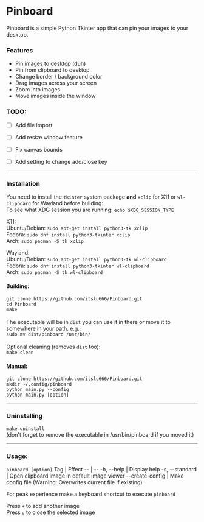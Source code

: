 # Pinboard
Pinboard is a simple Python Tkinter app that can pin your images to your desktop.

### Features
- Pin images to desktop (duh)
- Pin from clipboard to desktop
- Change border / background color
- Drag images across your screen
- Zoom into images
- Move images inside the window

### TODO:
- [ ] Add file import
- [ ] Add resize window feature
- [ ] Fix canvas bounds
- [ ] Add setting to change add/close key


---
### Installation
You need to install the `tkinter` system package **and** `xclip` for X11 or `wl-clipboard` for Wayland before building:\
To see what XDG session you are running: `echo $XDG_SESSION_TYPE`

X11:\
Ubuntu/Debian: `sudo apt-get install python3-tk xclip`\
Fedora: `sudo dnf install python3-tkinter xclip`\
Arch: `sudo pacman -S tk xclip`

Wayland:\
Ubuntu/Debian: `sudo apt-get install python3-tk wl-clipboard`\
Fedora: `sudo dnf install python3-tkinter wl-clipboard`\
Arch: `sudo pacman -S tk wl-clipboard`
#### Building:
`git clone https://github.com/itslu666/Pinboard.git`\
`cd Pinboard`\
`make`\
\
The executable will be in `dist` you can use it in there or move it to somewhere in your path. e.g.:\
`sudo mv dist/pinboard /usr/bin/`\
\
Optional cleaning (removes `dist` too):\
`make clean`

#### Manual:
`git clone https://github.com/itslu666/Pinboard.git`\
`mkdir ~/.config/pinboard`\
`python main.py --config`\
`python main.py [option]`

---
### Uninstalling
`make uninstall`\
(don't forget to remove the executable in /usr/bin/pinboard if you moved it)

---
### Usage:
`pinboard [option]`
Tag |   Effect
--  |   --
-h, --help  |   Display help
-s, --standard  | Open clipboard image in default image viewer
--create-config |   Make config file (Warning: Overwrites current file if existing)

For peak experience make a keyboard shortcut to execute `pinboard`

Press `+` to add another image\
Press `q` to close the selected image